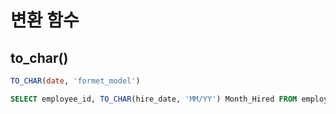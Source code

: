 # 변환 함수
## to_char()

```sql
TO_CHAR(date, 'formet_model')
```
```sql
SELECT employee_id, TO_CHAR(hire_date, 'MM/YY') Month_Hired FROM employees WHERE last_name= 'Higgins';
```
